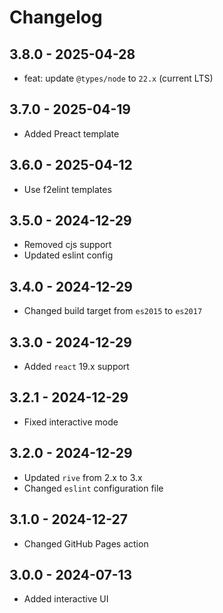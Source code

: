 # Changelog

## 3.8.0 - 2025-04-28

- feat: update `@types/node` to `22.x` (current LTS)

## 3.7.0 - 2025-04-19

- Added Preact template

## 3.6.0 - 2025-04-12

- Use f2elint templates

## 3.5.0 - 2024-12-29

- Removed cjs support
- Updated eslint config

## 3.4.0 - 2024-12-29

- Changed build target from `es2015` to `es2017`

## 3.3.0 - 2024-12-29

- Added `react` 19.x support

## 3.2.1 - 2024-12-29

- Fixed interactive mode

## 3.2.0 - 2024-12-29

- Updated `rive` from 2.x to 3.x
- Changed `eslint` configuration file

## 3.1.0 - 2024-12-27

- Changed GitHub Pages action

## 3.0.0 - 2024-07-13

- Added interactive UI
